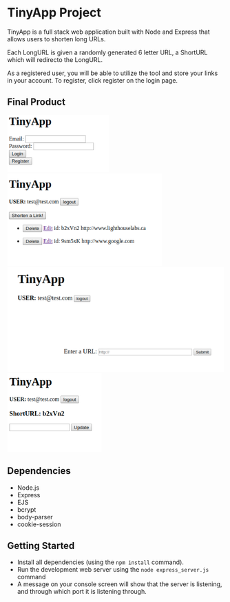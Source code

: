 # TinyApp Project

TinyApp is a full stack web application built with Node and Express that allows users to shorten long URLs.

Each LongURL is given a randomly generated 6 letter URL, a ShortURL which will redirecto the LongURL.

As a registered user, you will be able to utilize the tool and store your links in your account. To register, click register on the login page.

## Final Product

!["Screenshot of login page"](https://github.com/michaelstranges/W2-Work/blob/master/TinyApp/docs/page_login.png)
!["Screenshot of URLs page"](https://github.com/michaelstranges/W2-Work/blob/master/TinyApp/docs/page-urls.png)
!["Screenshot of ShortURL create page"](https://github.com/michaelstranges/W2-Work/blob/master/TinyApp/docs/page-urls_new.png)
!["Screenshot of update page"](https://github.com/michaelstranges/W2-Work/blob/master/TinyApp/docs/page-urls_update.png)

## Dependencies

- Node.js
- Express
- EJS
- bcrypt
- body-parser
- cookie-session

## Getting Started

- Install all dependencies (using the `npm install` command).
- Run the development web server using the `node express_server.js` command
- A message on your console screen will show that the server is listening, and through which port it is listening through.
